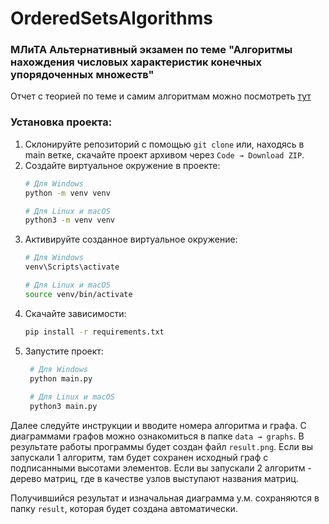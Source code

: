 # OrderedSetsAlgorithms
### МЛиТА Альтернативный экзамен по теме "Алгоритмы нахождения числовых характеристик конечных упорядоченных множеств"
Отчет с теорией по теме и самим алгоритмам можно посмотреть [тут](https://docs.google.com/document/d/1-QENwO-fG32NBz_HnemdY_RkaK82Tclz/edit?usp=share_link&ouid=113213168064534822284&rtpof=true&sd=true)

### Установка проекта:

1. Склонируйте репозиторий с помощью `git clone` или, находясь в main ветке, скачайте проект архивом через `Code → Download ZIP`.
2. Создайте виртуальное окружение в проекте: 
   ```bash
   # Для Windows
   python -m venv venv
   
   # Для Linux и macOS
   python3 -m venv venv
3. Активируйте созданное виртуальное окружение:
   ```bash
   # Для Windows
   venv\Scripts\activate
   
   # Для Linux и macOS
   source venv/bin/activate 
   
4. Скачайте зависимости:
   ```bash
   pip install -r requirements.txt
   
5. Запустите проект:
   ```bash
    # Для Windows
    python main.py
    
    # Для Linux и macOS
    python3 main.py
   
Далее следуйте инструкции и вводите номера алгоритма и графа. С диаграммами графов можно ознакомиться в папке `data → graphs`.
В результате работы программы будет создан файл `result.png`. Если вы запускали 1 алгоритм, там будет сохранен исходный граф с подписанными высотами элементов.
Если вы запускали 2 алгоритм - дерево матриц, где в качестве узлов выступают названия матриц.

Получившийся результат и изначальная диаграмма у.м. сохраняются в папку `result`, которая будет создана автоматически.
